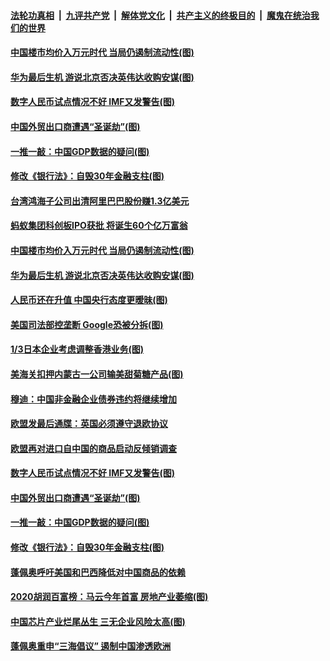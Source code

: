 ####  [法轮功真相](../../../../basic/blob/master/README.md?t=10230531) &nbsp;|&nbsp; [九评共产党](../../../../9ping.md/blob/master/README.md?t=10230531) &nbsp;|&nbsp; [解体党文化](../../../../jtdwh.md/blob/master/README.md?t=10230531)  &nbsp;|&nbsp; [共产主义的终极目的](../../../../gczydzjmd.md/blob/master/README.md?t=10230531) &nbsp;|&nbsp; [魔鬼在统治我们的世界](../../../../mgztzwmdsj.md/blob/master/README.md?t=10230531) 

#### [中国楼市均价入万元时代 当局仍遏制流动性(图)](../pages/p5/950054.md?t=10230531) 

#### [华为最后生机 游说北京否决英伟达收购安谋(图)](../pages/p5/949984.md?t=10230531) 

#### [数字人民币试点情况不好 IMF又发警告(图)](../pages/p5/949945.md?t=10230531) 

#### [中国外贸出口商遭遇“圣诞劫”(图)](../pages/p5/949861.md?t=10230531) 

#### [一推一敲：中国GDP数据的疑问(图)](../pages/p5/949890.md?t=10230531) 

#### [修改《银行法》：自毁30年金融支柱(图)](../pages/p5/949887.md?t=10230531) 

#### [台湾鸿海子公司出清阿里巴巴股份赚1.3亿美元](../pages/p5/950060.md?t=10230531) 

#### [蚂蚁集团科创板IPO获批 将诞生60个亿万富翁](../pages/p5/950059.md?t=10230531) 

#### [中国楼市均价入万元时代 当局仍遏制流动性(图)](../pages/p5/950054.md?t=10230531) 

#### [华为最后生机 游说北京否决英伟达收购安谋(图)](../pages/p5/949984.md?t=10230531) 

#### [人民币还在升值 中国央行态度更暧昧(图)](../pages/p5/949981.md?t=10230531) 

#### [美国司法部控垄断 Google恐被分拆(图)](../pages/p5/950002.md?t=10230531) 

#### [1/3日本企业考虑调整香港业务(图)](../pages/p5/950000.md?t=10230531) 

#### [美海关扣押内蒙古一公司输美甜菊糖产品(图)](../pages/p5/949993.md?t=10230531) 

#### [穆迪：中国非金融企业债券违约将继续增加](../pages/p5/949985.md?t=10230531) 

#### [欧盟发最后通牒：英国必须遵守退欧协议](../pages/p5/949959.md?t=10230531) 

#### [欧盟再对进口自中国的商品启动反倾销调查](../pages/p5/949958.md?t=10230531) 

#### [数字人民币试点情况不好 IMF又发警告(图)](../pages/p5/949945.md?t=10230531) 

#### [中国外贸出口商遭遇“圣诞劫”(图)](../pages/p5/949861.md?t=10230531) 

#### [一推一敲：中国GDP数据的疑问(图)](../pages/p5/949890.md?t=10230531) 

#### [修改《银行法》：自毁30年金融支柱(图)](../pages/p5/949887.md?t=10230531) 

#### [蓬佩奥呼吁美国和巴西降低对中国商品的依赖](../pages/p5/949872.md?t=10230531) 

#### [2020胡润百富榜：马云今年首富 房地产业萎缩(图)](../pages/p5/949873.md?t=10230531) 

#### [中国芯片产业烂尾丛生 三无企业风险太高(图)](../pages/p5/949870.md?t=10230531) 


#### [蓬佩奥重申“三海倡议” 遏制中国渗透欧洲](../pages/p5/949839.md?t=10230531) 

